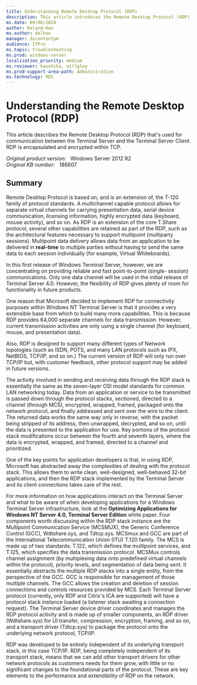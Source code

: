 ```yaml
---
title: Understanding Remote Desktop Protocol (RDP)
description: This article introduces the Remote Desktop Protocol (RDP).
ms.date: 09/08/2020
author: Deland-Han
ms.author: delhan
manager: dscontentpm
audience: ITPro
ms.topic: troubleshooting
ms.prod: windows-server
localization_priority: medium
ms.reviewer: kaushika, willgloy
ms.prod-support-area-path: Administration
ms.technology: RDS
---
```

# Understanding the Remote Desktop Protocol (RDP)

This article describes the Remote Desktop Protocol (RDP) that's used for communication between the Terminal Server and the Terminal Server Client. RDP is encapsulated and encrypted within TCP.

_Original product version:_ &nbsp; Windows Server 2012 R2  
_Original KB number:_ &nbsp; 186607

## Summary

Remote Desktop Protocol is based on, and is an extension of, the T-120 family of protocol standards. A multichannel capable protocol allows for separate virtual channels for carrying presentation data, serial device communication, licensing information, highly encrypted data (keyboard, mouse activity), and so on. As RDP is an extension of the core T.Share protocol, several other capabilities are retained as part of the RDP, such as the architectural features necessary to support multipoint (multiparty sessions). Multipoint data delivery allows data from an application to be delivered in **real-time** to multiple parties without having to send the same data to each session individually (for example, Virtual Whiteboards).

In this first release of Windows Terminal Server, however, we are concentrating on providing reliable and fast point-to-point (single- session) communications. Only one data channel will be used in the initial release of Terminal Server 4.0. However, the flexibility of RDP gives plenty of room for functionality in future products.

One reason that Microsoft decided to implement RDP for connectivity purposes within Windows NT Terminal Server is that it provides a very extensible base from which to build many more capabilities. This is because RDP provides 64,000 separate channels for data transmission. However, current transmission activities are only using a single channel (for keyboard, mouse, and presentation data).

Also, RDP is designed to support many different types of Network topologies (such as ISDN, POTS, and many LAN protocols such as IPX, NetBIOS, TCP/IP, and so on.) The current version of RDP will only run over TCP/IP but, with customer feedback, other protocol support may be added in future versions.

The activity involved in sending and receiving data through the RDP stack is essentially the same as the seven-layer OSI model standards for common LAN networking today. Data from an application or service to be transmitted is passed down through the protocol stacks, sectioned, directed to a channel (through MCS), encrypted, wrapped, framed, packaged onto the network protocol, and finally addressed and sent over the wire to the client. The returned data works the same way only in reverse, with the packet being stripped of its address, then unwrapped, decrypted, and so on, until the data is presented to the application for use. Key portions of the protocol stack modifications occur between the fourth and seventh layers, where the data is encrypted, wrapped, and framed, directed to a channel and prioritized.

One of the key points for application developers is that, in using RDP, Microsoft has abstracted away the complexities of dealing with the protocol stack. This allows them to write clean, well-designed, well-behaved 32-bit applications, and then the RDP stack implemented by the Terminal Server and its client connections takes care of the rest.

For more information on how applications interact on the Terminal Server and what to be aware of when developing applications for a Windows Terminal Server infrastructure, look at the **Optimizing Applications for Windows NT Server 4.0, Terminal Server Edition** white paper. Four components worth discussing within the RDP stack instance are the Multipoint Communication Service (MCSMUX), the Generic Conference Control (GCC), Wdtshare.sys, and Tdtcp.sys. MCSmux and GCC are part of the International Telecommunication Union (ITU) T.120 family. The MCS is made up of two standards: T.122, which defines the multipoint services, and T.125, which specifies the data transmission protocol. MCSMux controls channel assignment (by multiplexing data onto predefined virtual channels within the protocol), priority levels, and segmentation of data being sent. It essentially abstracts the multiple RDP stacks into a single entity, from the perspective of the GCC. GCC is responsible for management of those multiple channels. The GCC allows the creation and deletion of session connections and controls resources provided by MCS. Each Terminal Server protocol (currently, only RDP and Citrix's ICA are supported) will have a protocol stack instance loaded (a listener stack awaiting a connection request). The Terminal Server device driver coordinates and manages the RDP protocol activity and is made up of smaller components, an RDP driver (Wdtshare.sys) for UI transfer, compression, encryption, framing, and so on, and a transport driver (Tdtcp.sys) to package the protocol onto the underlying network protocol, TCP/IP.

RDP was developed to be entirely independent of its underlying transport stack, in this case TCP/IP. RDP, being completely independent of its transport stack, means that we can add other transport drivers for other network protocols as customers needs for them grow, with little or no significant changes to the foundational parts of the protocol. These are key elements to the performance and extendibility of RDP on the network.
